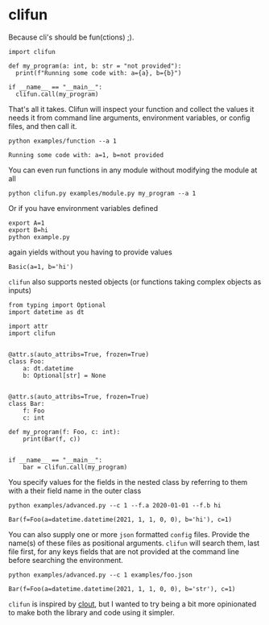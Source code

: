 # clifun

Because cli's should be fun(ctions) ;).

```
import clifun

def my_program(a: int, b: str = "not provided"):
  print(f"Running some code with: a={a}, b={b}")

if __name__ == "__main__":
  clifun.call(my_program)
```

That's all it takes. Clifun will inspect your function and collect the values it needs it from command line arguments, environment variables, or config files, and then call it.

```
python examples/function --a 1
```
```
Running some code with: a=1, b=not provided
```

You can even run functions in any module without modifying the module at all

```
python clifun.py examples/module.py my_program --a 1
```

Or if you have environment variables defined

```
export A=1
export B=hi
python example.py
```
again yields without you having to provide values
```
Basic(a=1, b='hi')
```

`clifun` also supports nested objects (or functions taking complex objects as inputs)

```
from typing import Optional
import datetime as dt

import attr
import clifun


@attr.s(auto_attribs=True, frozen=True)
class Foo:
    a: dt.datetime
    b: Optional[str] = None


@attr.s(auto_attribs=True, frozen=True)
class Bar:
    f: Foo
    c: int

def my_program(f: Foo, c: int):
    print(Bar(f, c))


if __name__ == "__main__":
    bar = clifun.call(my_program)
```

You specify values for the fields in the nested class by referring to them with a their field name in the outer class

```
python examples/advanced.py --c 1 --f.a 2020-01-01 --f.b hi
```
```
Bar(f=Foo(a=datetime.datetime(2021, 1, 1, 0, 0), b='hi'), c=1)
```

You can also supply one or more `json` formatted `config` files. Provide the name(s) of these files as positional arguments. `clifun` will search them, last file first, for any keys fields that are not provided at the command line before searching the environment.

```
python examples/advanced.py --c 1 examples/foo.json
```
```
Bar(f=Foo(a=datetime.datetime(2021, 1, 1, 0, 0), b='str'), c=1)
```

`clifun` is inspired by [clout](https://github.com/python-clout/clout), but I wanted to try being a bit more opinionated to make both the library and code using it simpler.


